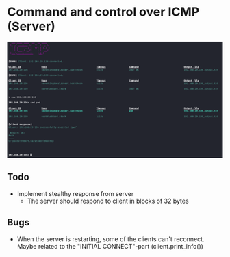 # Command and control over ICMP (Server)


![](./images/server.png)





## Todo
- Implement stealthy response from server
  - The server should respond to client in blocks of 32 bytes
  
  
## Bugs
- When the server is restarting, some of the clients can't reconnect. Maybe related to the "INITIAL CONNECT"-part (client.print_info())